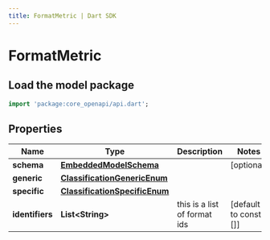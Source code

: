 ```yaml
---
title: FormatMetric | Dart SDK
---
```


# FormatMetric

## Load the model package
```dart
import 'package:core_openapi/api.dart';
```

## Properties
Name | Type | Description | Notes
------------ | ------------- | ------------- | -------------
**schema** | [**EmbeddedModelSchema**](EmbeddedModelSchema) |  | [optional] 
**generic** | [**ClassificationGenericEnum**](ClassificationGenericEnum) |  | 
**specific** | [**ClassificationSpecificEnum**](ClassificationSpecificEnum) |  | 
**identifiers** | **List\<String\>** | this is a list of format ids | [default to const []]




